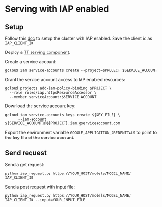 # Serving with IAP enabled

## Setup

Follow this [doc](https://github.com/kubeflow/kubeflow/blob/master/docs/gke/iap.md) to
setup the cluster with IAP enabled. Save the client id as `IAP_CLIENT_ID`

Deploy a [TF serving component](https://github.com/kubeflow/kubeflow/tree/master/components/k8s-model-server).

Create a service account:
```
gcloud iam service-accounts create --project=$PROJECT $SERVICE_ACCOUNT
```
Grant the service account access to IAP enabled resources:
```
gcloud projects add-iam-policy-binding $PROJECT \
  --role roles/iap.httpsResourceAccessor \
  --member serviceAccount:$SERVICE_ACCOUNT
```

Download the service account key:
```
gcloud iam service-accounts keys create ${KEY_FILE} \
      --iam-account ${SERVICE_ACCOUNT}@${PROJECT}.iam.gserviceaccount.com
```
Export the environment variable `GOOGLE_APPLICATION_CREDENTIALS` to point to the key file of the
service account.

## Send request
Send a get request:
```
python iap_request.py https://YOUR_HOST/models/MODEL_NAME/ IAP_CLIENT_ID
```

Send a post request with input file:
```
python iap_request.py https://YOUR_HOST/models/MODEL_NAME/ IAP_CLIENT_ID --input=YOUR_INPUT_FILE
```

